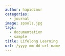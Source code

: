 ```yaml
---
author: hapidznur
categories:
  - journal
image: spools.jpg
tags:
  - documentation
  - sample
title: Lifelong Learning
url: /yyyy-mm-dd-url-name
---
```



